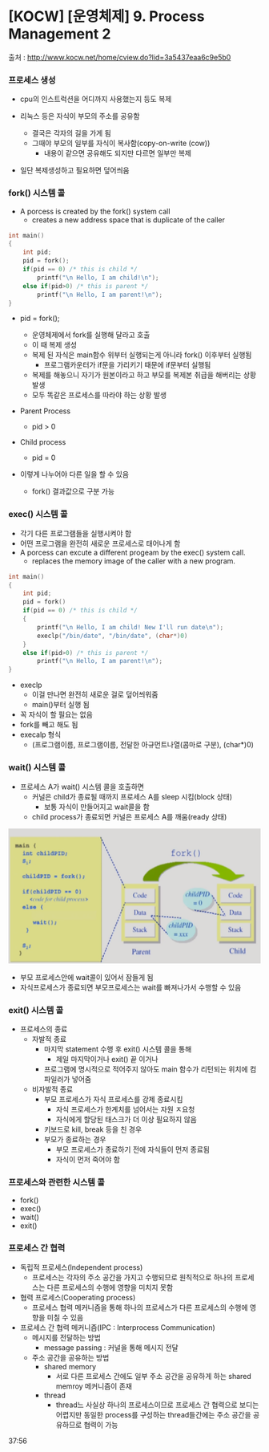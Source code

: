 # [KOCW] [운영체제] 9. Process Management 2

출처 : http://www.kocw.net/home/cview.do?lid=3a5437eaa6c9e5b0

### 프로세스 생성

- cpu의 인스트럭션을 어디까지 사용했는지 등도 복제
- 리눅스 등은 자식이 부모의 주소를 공유함
  - 결국은 각자의 길을 가게 됨
  - 그때야 부모의 일부를 자식이 복사함(copy-on-write (cow))
    - 내용이 같으면 공유해도 되지만 다르면 일부만 복제

- 일단 복제생성하고 필요하면 덮어씌움

### fork() 시스템 콜

- A porcess is created by the fork() system call
  - creates a new address space that is duplicate of the caller

```c++
int main()
{
	int pid;
	pid = fork();
	if(pid == 0) /* this is child */
		printf("\n Hello, I am child!\n");
	else if(pid>0) /* this is parent */
		printf("\n Hello, I am parent!\n");
}
```

- pid = fork();
  - 운영체제에서 fork를 실행해 달라고 호출
  - 이 때 복제 생성
  - 복제 된 자식은 main함수 위부터 실행되는게 아니라 fork() 이후부터 실행됨
    - 프로그램카운터가 if문을 가리키기 때문에 if문부터 실행됨
  - 복제를 해놓으니 자기가 원본이라고 하고 부모를 복제본 취급을 해버리는 상황발생
  - 모두 똑같은 프로세스를 따라야 하는 상황 발생
- Parent Process
  - pid > 0
- Child process
  - pid = 0

- 이렇게 나누어야 다른 일을 할 수 있음
  - fork() 결과값으로 구분 가능

### exec() 시스템 콜

- 각기 다른 프로그램들을 실행시켜야 함
- 어떤 프로그램을 완전히 새로운 프로세스로 태어나게 함
- A porcess can excute a different progeam by the exec() system call.
  - replaces the memory image of the caller with a new program.

```c++
int main()
{
	int pid;
	pid = fork()
	if(pid == 0) /* this is child */
	{
		printf("\n Hello, I am child! New I'll run date\n");
		execlp("/bin/date", "/bin/date", (char*)0)
	}
	else if(pid>0) /* this is parent */
		printf("\n Hello, I am parent!\n");
}
```

- execlp 
  - 이걸 만나면 완전히 새로운 걸로 덮어씌워줌
  - main()부터 실행 됨
- 꼭 자식이 할 필요는 없음
- fork를 빼고 해도 됨
- execalp 형식
  - (프로그램이름, 프로그램이름, 전달한 아규먼트나열(콤마로 구분), (char*)0)

### wait() 시스템 콜

- 프로세스 A가 wait() 시스템 콜을 호출하면
  - 커널은 child가 종료될 때까지 프로세스 A를 sleep 시킴(block 상태)
    - 보통 자식이 만들어지고 wait콜을 함
  - child process가 종료되면 커널은 프로세스 A를 깨움(ready 상태)

![11](./img/11.png)

- 부모 프로세스안에 wait콜이 있어서 잠들게 됨
- 자식프로세스가 종료되면 부모프로세스는 wait를 빠져나가서 수행할 수 있음

### exit() 시스템 콜

- 프로세스의 종료
  - 자발적 종료
    - 마지막 statement 수행 후 exit() 시스템 콜을 통해 
      - 제일 마지막이거나 exit() 끝 이거나
    - 프로그램에 명시적으로 적어주지 않아도 main 함수가 리턴되는 위치에 컴파일러가 넣어줌
  - 비자발적 종료
    - 부모 프로세스가 자식 프로세스를 강제 종료시킴
      - 자식 프로세스가 한계치를 넘어서는 자원 ㅈ요청
      - 자식에게 할당된 태스크가 더 이상 필요하지 않음
    - 키보드로 kill, break 등을 친 경우
    - 부모가 종료하는 경우
      - 부모 프로세스가 종료하기 전에 자식들이 먼저 종료됨
      - 자식이 먼저 죽어야 함

### 프로세스와 관련한 시스템 콜

- fork()
- exec()
- wait()
- exit()

### 프로세스 간 협력

- 독립적 프로세스(Independent process)
  - 프로세스는 각자의 주소 공간을 가지고 수행되므로 원칙적으로 하나의 프로세스는 다른 프로세스의 수행에 영향을 미치지 못함
- 협력 프로세스(Cooperating process)
  - 프로세스 협력 메커니즘을 통해 하나의 프로세스가 다른 프로세스의 수행에 영향을 미칠 수 있음
- 프로세스 간 협력 메커니즘(IPC : Interprocess Communication)
  - 메시지를 전달하는 방법
    - message passing : 커널을 통해 메시지 전달
  - 주소 공간을 공유하는 방법
    - shared memory 
      - 서로 다른 프로세스 간에도 일부 주소 공간을 공유하게 하는 shared memroy 메커니즘이 존재
    - thread
      - thread느 사실상 하나의 프로세스이므로 프로세스 간 협력으로 보디는 어렵지만 동일한 process를 구성하는 thread들간에는 주소 공간을 공유하므로 협력이 가능

37:56